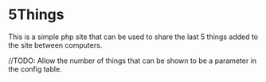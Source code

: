 # 5Things
This is a simple php site that can be used to share the last 5 things added to the site between computers.

//TODO: Allow the number of things that can be shown to be a parameter in the config table.
